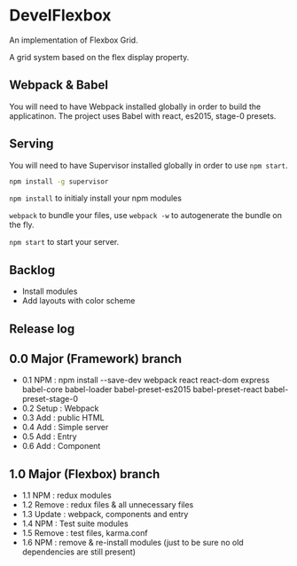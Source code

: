 <!--
@Author: Andreee Ray <develdoe>
@Date:   2017-03-10T00:42:05+01:00
@Email:  me@andreeray.se
@Filename: readme.md
@Last modified by:   develdoe
@Last modified time: 2017-04-20T12:22:25+02:00
-->



# DevelFlexbox

An implementation of Flexbox Grid.

A grid system based on the flex display property.

## Webpack & Babel

You will need to have Webpack installed globally in order to build the applicatinon.
The project uses Babel with react, es2015, stage-0 presets.


## Serving

You will need to have Supervisor installed globally in order to use `npm start`.

```bash
npm install -g supervisor
```

`npm install` to initialy install your npm modules

`webpack` to bundle your files, use `webpack -w` to autogenerate the bundle on the fly.

`npm start` to start your server.

## Backlog

* Install modules
* Add layouts with color scheme

## Release log

## 0.0 Major (Framework) branch

* 0.1 NPM    : npm install --save-dev webpack react react-dom express babel-core babel-loader babel-preset-es2015 babel-preset-react babel-preset-stage-0
* 0.2 Setup  : Webpack
* 0.3 Add    : public HTML
* 0.4 Add    : Simple server
* 0.5 Add    : Entry
* 0.6 Add    : Component

## 1.0 Major (Flexbox) branch

* 1.1 NPM    : redux modules
* 1.2 Remove : redux files & all unnecessary files
* 1.3 Update : webpack, components and entry
* 1.4 NPM    : Test suite modules
* 1.5 Remove : test files, karma.conf
* 1.6 NPM    : remove & re-install modules (just to be sure no old dependencies are still present)
